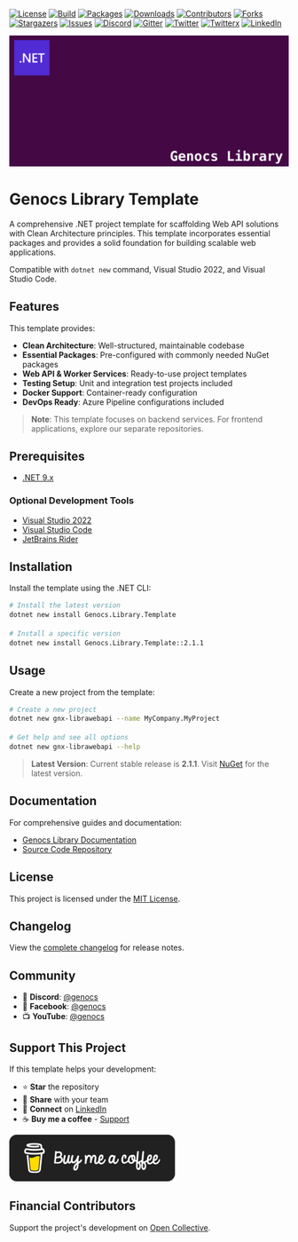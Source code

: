 <!-- PROJECT SHIELDS -->

[![License][license-shield]][license-url]
[![Build][build-shield]][build-url]
[![Packages][package-shield]][package-url]
[![Downloads][downloads-shield]][downloads-url]
[![Contributors][contributors-shield]][contributors-url]
[![Forks][forks-shield]][forks-url]
[![Stargazers][stars-shield]][stars-url]
[![Issues][issues-shield]][issues-url]
[![Discord][discord-shield]][discord-url]
[![Gitter][gitter-shield]][gitter-url]
[![Twitter][twitter-shield]][twitter-url]
[![Twitterx][twitterx-shield]][twitterx-url]
[![LinkedIn][linkedin-shield]][linkedin-url]

[license-shield]: https://img.shields.io/github/license/Genocs/genocs-library-template?color=2da44e&style=flat-square
[license-url]: https://github.com/Genocs/genocs-library-template/blob/main/LICENSE
[build-shield]: https://github.com/Genocs/genocs-library-template/actions/workflows/build_and_test.yml/badge.svg?branch=main
[build-url]: https://github.com/Genocs/genocs-library-template/actions/workflows/build_and_test.yml
[package-shield]: https://img.shields.io/badge/nuget-v.2.1.1-blue?&label=latests&logo=nuget
[package-url]: https://github.com/Genocs/genocs-library-template/actions/workflows/build_and_test.yml
[downloads-shield]: https://img.shields.io/nuget/dt/Genocs.Library.Template.svg?color=2da44e&label=downloads&logo=nuget
[downloads-url]: https://www.nuget.org/packages/Genocs.Library.Template
[contributors-shield]: https://img.shields.io/github/contributors/Genocs/genocs-library-template.svg?style=flat-square
[contributors-url]: https://github.com/Genocs/genocs-library-template/graphs/contributors
[forks-shield]: https://img.shields.io/github/forks/Genocs/genocs-library-template?style=flat-square
[forks-url]: https://github.com/Genocs/genocs-library-template/network/members
[stars-shield]: https://img.shields.io/github/stars/Genocs/genocs-library-template.svg?style=flat-square
[stars-url]: https://img.shields.io/github/stars/Genocs/genocs-library-template?style=flat-square
[issues-shield]: https://img.shields.io/github/issues/Genocs/genocs-library-template?style=flat-square
[issues-url]: https://github.com/Genocs/genocs-library-template/issues
[discord-shield]: https://img.shields.io/discord/1106846706512953385?color=%237289da&label=Discord&logo=discord&logoColor=%237289da&style=flat-square
[discord-url]: https://discord.com/invite/fWwArnkV
[gitter-shield]: https://img.shields.io/badge/chat-on%20gitter-blue.svg
[gitter-url]: https://gitter.im/genocs/
[twitter-shield]: https://img.shields.io/twitter/follow/genocs?color=1DA1F2&label=Twitter&logo=Twitter&style=flat-square
[twitter-url]: https://twitter.com/genocs
[linkedin-shield]: https://img.shields.io/badge/-LinkedIn-black.svg?style=flat-square&logo=linkedin&colorB=555
[linkedin-url]: https://www.linkedin.com/in/giovanni-emanuele-nocco-b31a5169/
[twitterx-shield]: https://img.shields.io/twitter/url/https/twitter.com/genocs.svg?style=social
[twitterx-url]: https://twitter.com/genocs

[![logo](https://raw.githubusercontent.com/Genocs/genocs-library-template/main/assets/genocs-library-logo.png "Genocs Library Template Logo")](https://github.com/Genocs/genocs-library-template)

# Genocs Library Template

A comprehensive .NET project template for scaffolding Web API solutions with Clean Architecture principles. This template incorporates essential packages and provides a solid foundation for building scalable web applications.

Compatible with `dotnet new` command, Visual Studio 2022, and Visual Studio Code.

## Features

This template provides:

- **Clean Architecture**: Well-structured, maintainable codebase
- **Essential Packages**: Pre-configured with commonly needed NuGet packages
- **Web API & Worker Services**: Ready-to-use project templates
- **Testing Setup**: Unit and integration test projects included
- **Docker Support**: Container-ready configuration
- **DevOps Ready**: Azure Pipeline configurations included

> **Note**: This template focuses on backend services. For frontend applications, explore our separate repositories.

## Prerequisites

- [.NET 9.x](https://dotnet.microsoft.com/download/dotnet/9.0)

### Optional Development Tools
- [Visual Studio 2022](https://visualstudio.microsoft.com/vs/preview/vs2022/)
- [Visual Studio Code](https://code.visualstudio.com/download)
- [JetBrains Rider](https://www.jetbrains.com/rider/)

## Installation

Install the template using the .NET CLI:

```bash
# Install the latest version
dotnet new install Genocs.Library.Template

# Install a specific version
dotnet new install Genocs.Library.Template::2.1.1
```

## Usage

Create a new project from the template:

```bash
# Create a new project
dotnet new gnx-librawebapi --name MyCompany.MyProject

# Get help and see all options
dotnet new gnx-librawebapi --help
```

> **Latest Version**: Current stable release is **2.1.1**. Visit [NuGet](https://www.nuget.org/packages/Genocs.Library.Template/) for the latest version.

## Documentation

For comprehensive guides and documentation:
- [Genocs Library Documentation](https://genocs-blog.netlify.app/library/)
- [Source Code Repository](https://github.com/Genocs/genocs-library-template)

## License

This project is licensed under the [MIT License](LICENSE).

## Changelog

View the [complete changelog](https://github.com/Genocs/genocs-library-template/blob/main/CHANGELOG.md) for release notes.

## Community

- 💬 **Discord**: [@genocs](https://discord.com/invite/fWwArnkV)
- 📘 **Facebook**: [@genocs](https://facebook.com/Genocs)
- 📺 **YouTube**: [@genocs](https://youtube.com/c/genocs)

## Support This Project

If this template helps your development:

- ⭐ **Star** the repository
- 🔄 **Share** with your team
- 💼 **Connect** on [LinkedIn](https://www.linkedin.com/in/giovanni-emanuele-nocco-b31a5169/)
- ☕ **Buy me a coffee** - [Support](https://www.buymeacoffee.com/genocs)

[![Buy me a coffee](https://raw.githubusercontent.com/Genocs/genocs-library-template/main/assets/buy-me-a-coffee.png)](https://www.buymeacoffee.com/genocs)

## Financial Contributors

Support the project's development on [Open Collective](https://opencollective.com/genocs).
